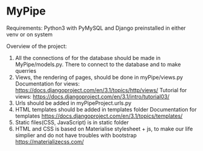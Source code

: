 # MyPipe

Requirements:
Python3 with PyMySQL and Django preinstalled in either venv or on system

Overview of the project:

1. All the connections of for the database should be made in MyPipe/models.py. There to connect to the database and to make querries
2. Views, the rendering of pages, should be done in myPipe/views.py
Documentation for views: https://docs.djangoproject.com/en/3.1/topics/http/views/
Tutorial for views: https://docs.djangoproject.com/en/3.1/intro/tutorial03/
3. Urls should be added in myPipeProject.urls.py
4. HTML templates should be added in templates folder
Documentation for templates https://docs.djangoproject.com/en/3.1/topics/templates/
5. Static files(CSS, JavaScript) is in static folder
6. HTML and CSS is based on Materialise stylesheet + js, to make our life simplier and do not have troubles with bootstrap
https://materializecss.com/
